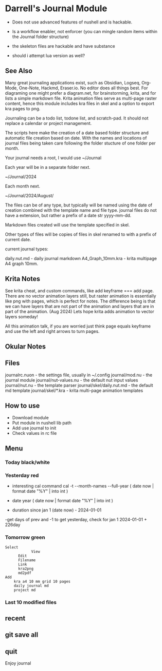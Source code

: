 # Darrell's Journal Module

- Does not use advanced features of nushell and is hackable. 
- Is a workflow enabler, not enforcer (you can mingle random items within the Journal folder structure)
- the skeleton files are hackable and have substance

- should i attempt lua version as well?


## See Also

Many great journaling applications exist, such as Obsidian, Logseq, Org-Mode, One-Note, Hackmd, Eraser.io. No editor does all things best. For diagraming one might prefer a diagram.net, for brainstorming, krita, and for lists a simple markdown file. Krita animation files serve as multi-page raster content, hence this module includes kra files in skel and a option to export kra pages to png.

Journaling can be a todo list, todone list, and scratch-pad. It should not replace a calendar or project management.

The scripts here make the creation of a date based folder structure and automatic file creation based on date. With the names and locations of journal files being taken care following the folder stucture of one folder per month.

Your journal needs a root, I would use ~/Journal

Each year will be in a separate folder next.

~/Journal/2024

Each month next.

~/Journal/2024/August/

The files can be of any type, but typically will be named using the date of creation combined with the template name and file type. journal files do not have a extension, but rather a prefix of a date str yyyy-mm-dd.

Markdown files created will use the template specified in skel.

Other types of files will be copies of files in skel renamed to with a prefix of current date.

current journal types:

daily.nut.md - daily journal markdown
A4_Graph_10mm.kra - krita multipage A4 graph 10mm.  

## Krita Notes

See krita cheat, and custom commands, like add keyframe === add page. There are no vector animation layers still, but raster animation is essentially like png with pages, which is perfect for notes. The difference being is that we can have layers that are not part of the animation and layers that are in part of the animation. (Aug 2024) Lets hope krita adds animation to vector layers someday!

All this animation talk, if you are worried just think page equals keyframe and use the left and right arrows to turn pages.

## Okular Notes

## Files

journalrc.nuon - the settings file, usually in ~/.config
journal/mod.nu - the journal module
journal/nut-values.nu - the default nut input values 
journal/nut.nu - the template parser
journal/skel/daily.nut.md - the default md template
journal/skel/*.kra - krita multi-page animation templates 

## How to use

- Download module
- Put module in nushell lib path
- Add use journal to init
- Check values in rc file

## Menu

### Today black/white
### Yesterday red

- interesting cal command
cal -t --month-names --full-year ( date now | format date "%Y" | into int )

- date year
( date now | format date "%Y" | into int )

- duration since jan 1
(date now) - 2024-01-01

-get days of prev and -1 to get yesterday, check for jan 1
2024-01-01 + 226day



### Tomorrow green

	Select
				View
	      Edit
          Filename
          Link
          kra2png
          md2pdf
	Add
        kra a4 10 mm grid 10 pages
        daily journal md
        project md

### Last 10 modified files

## recent

## git save all

## quit

Enjoy journal
